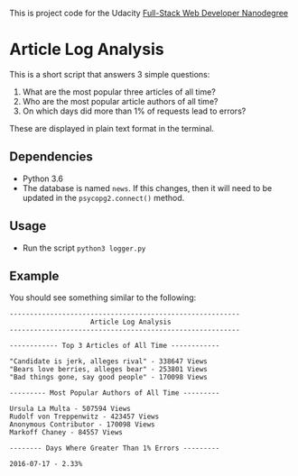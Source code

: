 This is project code for the Udacity [Full-Stack Web Developer Nanodegree](https://www.udacity.com/course/full-stack-web-developer-nanodegree--nd004)

# Article Log Analysis

This is a short script that answers 3 simple questions:
1. What are the most popular three articles of all time?
2. Who are the most popular article authors of all time?
3. On which days did more than 1% of requests lead to errors?

These are displayed in plain text format in the terminal.

## Dependencies
- Python 3.6
- The database is named `news`. If this changes, then it will need to be updated in the `psycopg2.connect()` method.

## Usage
- Run the script `python3 logger.py`

## Example
You should see something similar to the following:

```
---------------------------------------------------------
                    Article Log Analysis
---------------------------------------------------------

------------ Top 3 Articles of All Time ------------

"Candidate is jerk, alleges rival" - 338647 Views
"Bears love berries, alleges bear" - 253801 Views
"Bad things gone, say good people" - 170098 Views

--------- Most Popular Authors of All Time ---------

Ursula La Multa - 507594 Views
Rudolf von Treppenwitz - 423457 Views
Anonymous Contributor - 170098 Views
Markoff Chaney - 84557 Views

-------- Days Where Greater Than 1% Errors ---------

2016-07-17 - 2.33%
```

